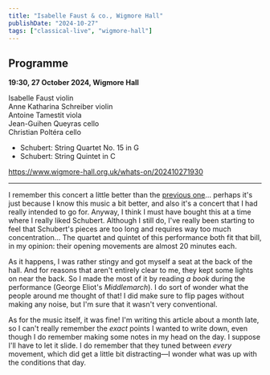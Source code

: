 ```yaml
---
title: "Isabelle Faust & co., Wigmore Hall"
publishDate: "2024-10-27"
tags: ["classical-live", "wigmore-hall"]
---
```


## Programme

**19:30, 27 October 2024, Wigmore Hall**

Isabelle Faust violin<br />
Anne Katharina Schreiber violin<br />
Antoine Tamestit viola<br />
Jean-Guihen Queyras cello<br />
Christian Poltéra cello

- Schubert: String Quartet No. 15 in G
- Schubert: String Quintet in C

https://www.wigmore-hall.org.uk/whats-on/202410271930

----------

I remember this concert a little better than the [previous one](../../posts/2024-10-25-ehnes-lpo)... perhaps it's just because I know this music a bit better, and also it's a concert that I had really intended to go for.
Anyway, I think I must have bought this at a time where I really liked Schubert.
Although I still do, I've really been starting to feel that Schubert's pieces are too long and requires way too much concentration...
The quartet and quintet of this performance both fit that bill, in my opinion: their opening movements are almost 20 minutes each.

As it happens, I was rather stingy and got myself a seat at the back of the hall.
And for reasons that aren't entirely clear to me, they kept some lights on near the back.
So I made the most of it by reading _a book_ during the performance (George Eliot's _Middlemarch_).
I do sort of wonder what the people around me thought of that!
I did make sure to flip pages without making any noise, but I'm sure that it wasn't very conventional.

As for the music itself, it was fine!
I'm writing this article about a month late, so I can't really remember the _exact_ points I wanted to write down, even though I do remember making some notes in my head on the day.
I suppose I'll have to let it slide.
I do remember that they tuned between _every_ movement, which did get a little bit distracting—I wonder what was up with the conditions that day.
